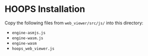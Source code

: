 # HOOPS Installation

Copy the following files from `web_viewer/src/js/` into this directory:

- `engine-asmjs.js`
- `engine-wasm.js`
- `engine-wasm`
- `hoops_web_viewer.js`
